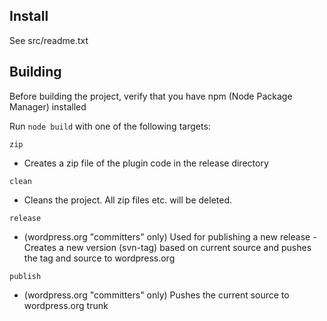 ## Install

See src/readme.txt

## Building

Before building the project, verify that you have npm (Node Package Manager) installed

Run `node build` with one of the following targets:

`zip`

- Creates a zip file of the plugin code in the release directory

`clean`

- Cleans the project. All zip files etc. will be deleted.

`release`

- (wordpress.org "committers" only) Used for publishing a new release - Creates a new version (svn-tag)  based on current source and pushes the tag and source to wordpress.org

`publish`

- (wordpress.org "committers" only) Pushes the current source to wordpress.org trunk
